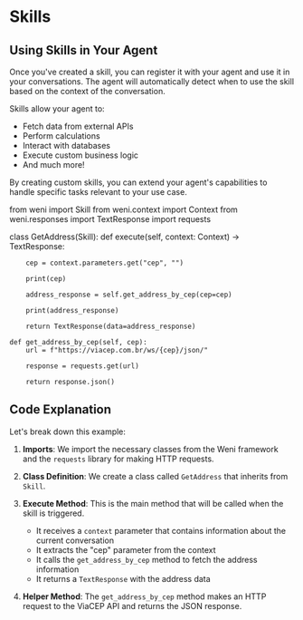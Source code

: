 # Skills

## Using Skills in Your Agent

Once you've created a skill, you can register it with your agent and use it in your conversations. The agent will automatically detect when to use the skill based on the context of the conversation.

Skills allow your agent to:
- Fetch data from external APIs
- Perform calculations
- Interact with databases
- Execute custom business logic
- And much more!

By creating custom skills, you can extend your agent's capabilities to handle specific tasks relevant to your use case.

from weni import Skill
from weni.context import Context
from weni.responses import TextResponse
import requests

class GetAddress(Skill):
    def execute(self, context: Context) -> TextResponse:
        
        cep = context.parameters.get("cep", "")

        print(cep)

        address_response = self.get_address_by_cep(cep=cep)

        print(address_response)

        return TextResponse(data=address_response)
    
    def get_address_by_cep(self, cep):
        url = f"https://viacep.com.br/ws/{cep}/json/"
        
        response = requests.get(url)
        
        return response.json()

## Code Explanation

Let's break down this example:

1. **Imports**: We import the necessary classes from the Weni framework and the `requests` library for making HTTP requests.

2. **Class Definition**: We create a class called `GetAddress` that inherits from `Skill`.

3. **Execute Method**: This is the main method that will be called when the skill is triggered.
   - It receives a `context` parameter that contains information about the current conversation
   - It extracts the "cep" parameter from the context
   - It calls the `get_address_by_cep` method to fetch the address information
   - It returns a `TextResponse` with the address data

4. **Helper Method**: The `get_address_by_cep` method makes an HTTP request to the ViaCEP API and returns the JSON response.